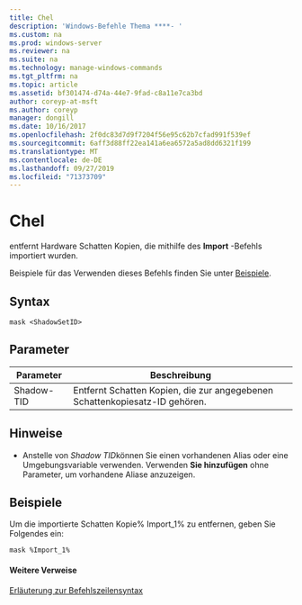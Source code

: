 ```yaml
---
title: Chel
description: 'Windows-Befehle Thema ****- '
ms.custom: na
ms.prod: windows-server
ms.reviewer: na
ms.suite: na
ms.technology: manage-windows-commands
ms.tgt_pltfrm: na
ms.topic: article
ms.assetid: bf301474-d74a-44e7-9fad-c8a11e7ca3bd
author: coreyp-at-msft
ms.author: coreyp
manager: dongill
ms.date: 10/16/2017
ms.openlocfilehash: 2f0dc83d7d9f7204f56e95c62b7cfad991f539ef
ms.sourcegitcommit: 6aff3d88ff22ea141a6ea6572a5ad8dd6321f199
ms.translationtype: MT
ms.contentlocale: de-DE
ms.lasthandoff: 09/27/2019
ms.locfileid: "71373709"
---
```

# <a name="mask"></a>Chel



entfernt Hardware Schatten Kopien, die mithilfe des **Import** -Befehls importiert wurden.

Beispiele für das Verwenden dieses Befehls finden Sie unter [Beispiele](#BKMK_examples).

## <a name="syntax"></a>Syntax

```
mask <ShadowSetID>
```

## <a name="parameters"></a>Parameter

|Parameter|Beschreibung|
|---------|-----------|
|Shadow-TID|Entfernt Schatten Kopien, die zur angegebenen Schattenkopiesatz-ID gehören.|

## <a name="remarks"></a>Hinweise

-   Anstelle von *Shadow TID*können Sie einen vorhandenen Alias oder eine Umgebungsvariable verwenden. Verwenden **Sie hinzufügen** ohne Parameter, um vorhandene Aliase anzuzeigen.

## <a name="BKMK_examples"></a>Beispiele

Um die importierte Schatten Kopie% Import_1% zu entfernen, geben Sie Folgendes ein:
```
mask %Import_1%
```

#### <a name="additional-references"></a>Weitere Verweise

[Erläuterung zur Befehlszeilensyntax](command-line-syntax-key.md)